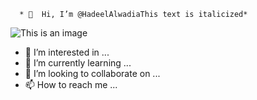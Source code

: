       * 👋  Hi, I’m @HadeelAlwadiaThis text is italicized*       

![This is an image](https://www11.0zz0.com/2022/12/20/19/774981112.jpg)


- 👀 I’m interested in ...
- 🌱 I’m currently learning ...
- 💞️ I’m looking to collaborate on ...
- 📫 How to reach me ...
<!---
HadeelAlwadia/HadeelAlwadia is a ✨ special ✨ repository because its `README.md` (this file) appears on your GitHub profile.
You can click the Preview link to take a look at your changes.
--->
